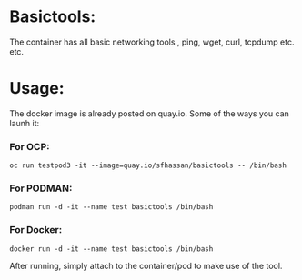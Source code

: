 # Basictools:
The container has all basic networking tools , ping, wget, curl, tcpdump etc. etc.

# Usage:
The docker image is already posted on quay.io. Some of the ways you can launh it: 

### For OCP: 
```oc run testpod3 -it --image=quay.io/sfhassan/basictools -- /bin/bash```

### For PODMAN: 
```podman run -d -it --name test basictools /bin/bash```

### For Docker: 
```docker run -d -it --name test basictools /bin/bash```

After running, simply attach to the container/pod to make use of the tool. 
